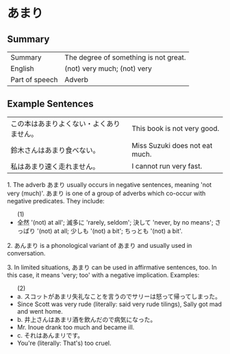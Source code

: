 # あまり

## Summary

<table><tr>   <td>Summary</td>   <td>The degree of something is not great.</td></tr><tr>   <td>English</td>   <td>(not) very much; (not) very</td></tr><tr>   <td>Part of speech</td>   <td>Adverb</td></tr></table>

## Example Sentences

<table><tr>   <td>この本はあまりよくない・よくありません。</td>   <td>This book is not very good.</td></tr><tr>   <td>鈴木さんはあまり食べない。</td>   <td>Miss Suzuki does not eat much.</td></tr><tr>   <td>私はあまり速く走れません。</td>   <td>I cannot run very fast.</td></tr></table>

<p>1. The adverb <span class="cloze">あまり</span> usually occurs in negative sentences, meaning 'not very (much)'. <span class="cloze">あまり</span> is one of a group of adverbs which co-occur with negative predicates. They include:</p> <ul> (1)<li> 全然 '(not) at all'; 滅多に 'rarely, seldom'; 決して 'never, by no means'; さっぱり '(not) at all; 少しも '(not) a bit'; ちっとも '(not) a bit'.</li> </ul> <p>2. <span class="cloze">あんまり</span> is a phonological variant of <span class="cloze">あまり</span> and usually used in conversation.</p>  <p>3. In limited situations, <span class="cloze">あまり</span> can be used in affirmative sentences, too. In this case, it means 'very; too' with a negative implication. Examples:</p> <ul> (2) <li>a. スコットが<span class="cloze">あまリ</span>失礼なことを言うのでサリーは怒って帰ってしまった。</li> <li>Since Scott was very rude (literally: said very rude tilings), Sally got mad and went home.</li> <div class="divide"></div> <li>b. 井上さんは<span class="cloze">あまリ</span>酒を飲んだので病気になった。</li> <li>Mr. Inoue drank too much and became ill.</li> <div class="divide"></div> <li>c. それは<span class="cloze">あんまリ</span>です。</li> <li>You're (literally: That's) too cruel.</li> </ul>

